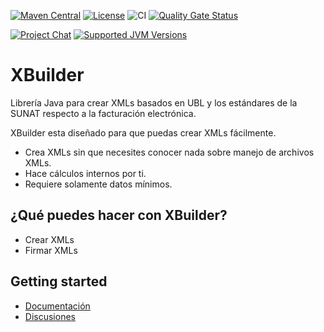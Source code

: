 [![Maven Central](https://img.shields.io/maven-central/v/io.github.project-openubl/xbuilder)](https://search.maven.org/artifact/io.github.project-openubl/xbuilder/)
[![License](https://img.shields.io/badge/License-EPL%202.0-green.svg)](https://opensource.org/licenses/EPL-2.0)
![CI](https://github.com/project-openubl/xbuilder/workflows/CI/badge.svg)
[![Quality Gate Status](https://sonarcloud.io/api/project_badges/measure?project=project-openubl_xbuilder&metric=alert_status)](https://sonarcloud.io/dashboard?id=project-openubl_xbuilder)

[![Project Chat](https://img.shields.io/badge/zulip-join_chat-brightgreen.svg?style=for-the-badge&logo=zulip)](https://projectopenubl.zulipchat.com/)
[![Supported JVM Versions](https://img.shields.io/badge/JVM-8--11--15-brightgreen.svg?style=for-the-badge&logo=Java)](https://github.com/project-openubl/xbuilder/actions/runs/472762588/)

# XBuilder

Librería Java para crear XMLs basados en UBL y los estándares de la SUNAT respecto a la facturación electrónica.

XBuilder esta diseñado para que puedas crear XMLs fácilmente.

- Crea XMLs sin que necesites conocer nada sobre manejo de archivos XMLs.
- Hace cálculos internos por ti.
- Requiere solamente datos mínimos.

## ¿Qué puedes hacer con XBuilder?

- Crear XMLs
- Firmar XMLs

## Getting started

- [Documentación](https://project-openubl.github.io)
- [Discusiones](https://github.com/project-openubl/xsender/discussions)

